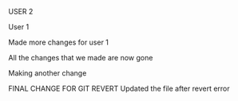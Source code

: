 USER 2



User 1

Made more changes for user 1

All the changes that we made are now gone

Making another change 

FINAL CHANGE FOR GIT REVERT 
Updated the file after revert error 